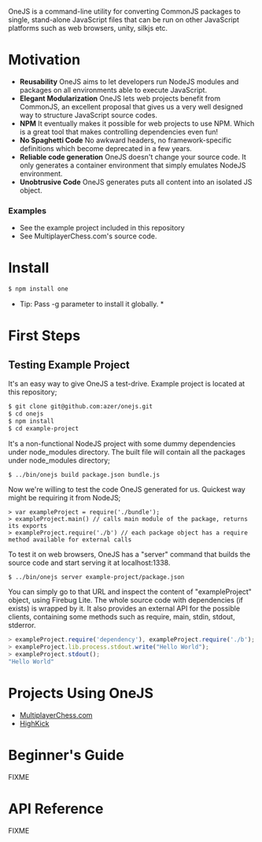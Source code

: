 OneJS is a command-line utility for converting CommonJS packages to single, stand-alone JavaScript
files that can be run on other JavaScript platforms such as web browsers, unity, silkjs etc.

# Motivation
* **Reusability** OneJS aims to let developers run NodeJS modules and packages on all environments able to execute JavaScript.
* **Elegant Modularization** OneJS lets web projects benefit from CommonJS, an excellent proposal that gives us a very well designed way to structure JavaScript source codes.
* **NPM** It eventually makes it possible for web projects to use NPM. Which is a great tool that makes controlling dependencies even fun!
* **No Spaghetti Code** No awkward headers, no framework-specific definitions which become deprecated in a few years.
* **Reliable code generation** OneJS doesn't change your source code. It only generates a container environment that simply emulates NodeJS environment.
* **Unobtrusive Code** OneJS generates puts all content into an isolated JS object.

### Examples
* See the example project included in this repository
* See MultiplayerChess.com's source code. 

# Install
```bash
$ npm install one
```

* Tip: Pass -g parameter to install it globally. *

# First Steps

## Testing Example Project
It's an easy way to give OneJS a test-drive. Example project is located at this repository;

```bash
$ git clone git@github.com:azer/onejs.git
$ cd onejs
$ npm install
$ cd example-project
```

It's a non-functional NodeJS project with some dummy dependencies under node_modules directory. The built file will contain all the packages under node_modules directory;

```
$ ../bin/onejs build package.json bundle.js
```

Now we're willing to test the code OneJS generated for us. Quickest way might be requiring it from NodeJS;
```
> var exampleProject = require('./bundle');
> exampleProject.main() // calls main module of the package, returns its exports
> exampleProject.require('./b') // each package object has a require method available for external calls
```

To test it on web browsers, OneJS has a "server" command that builds the source code and start serving it at localhost:1338.

```bash
$ ../bin/onejs server example-project/package.json
```

You can simply go to that URL and inspect the content of "exampleProject" object, using Firebug Lite. The whole source code with 
dependencies (if exists) is wrapped by it. It also provides an external API for the possible clients, containing some methods 
such as require, main, stdin, stdout, stderror. 

```javascript
> exampleProject.require('dependency'), exampleProject.require('./b');
> exampleProject.lib.process.stdout.write("Hello World");
> exampleProject.stdout();
"Hello World"
```

# Projects Using OneJS

* [MultiplayerChess.com](http://github.com/azer/multiplayerchess.com)
* [HighKick](http://github.com/azer/highkick)

# Beginner's Guide
FIXME

# API Reference
FIXME
